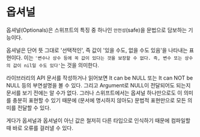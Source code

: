 # 옵셔널
옵셔널(Optionals)은 스위프트의 특징 중 하나인 `안전성`(safe)을 문법으로 담보하는 기능이다. 

옵셔널은 단어 뜻 그대로 '선택적인', 즉 값이 '있을 수도, 없을 수도 있음'을 나타내는 표현이다. 이는 `'변수나 상수 등에 꼭 값이 있다는 것을 보장할 수 없다. 즉, 변수 또는 상수의 값이 nil일 수도 있다'`는 것을 의미한다. 

라이브러리의 API 문서를 작성하거나 읽어보면 It can be NULL 또는 It can NOT be NULL 등의 부연설명을 볼 수 있다. 그리고 Argument로 NULL이 전달되어도 되는지 문서를 보기 전에는 알 수가 없다. 그러나 스위프트에서는 옵셔널 하나만으로도 이 의미를 충분히 표현할 수 있기 때문에 (문서에 명시하지 않아도) 문법적 표현만으로 모든 의미를 전달할 수 있다. 

게다가 옵셔널과 옵셔널이 아닌 값은 철저히 다른 타입으로 인식하기 때문에 컴파일할 때 바로 오류를 걸러낼 수 있다. 